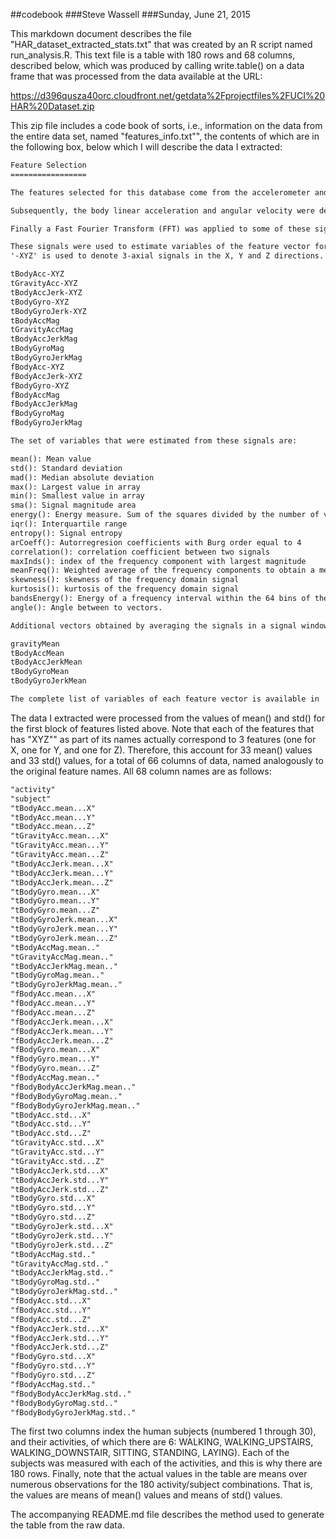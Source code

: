 ##codebook
###Steve Wassell
###Sunday, June 21, 2015

This markdown document describes the file "HAR_dataset_extracted_stats.txt" that was created by an R script named run_analysis.R. This text file is a table with 180 rows and 68 columns, described below, which was produced by calling write.table() on a data frame that was processed from the data available at the URL:

https://d396qusza40orc.cloudfront.net/getdata%2Fprojectfiles%2FUCI%20HAR%20Dataset.zip 

This zip file includes a code book of sorts, i.e., information on the data from the entire data set, named "features_info.txt"", the contents of which are in the following box, below which I will describe the data I extracted:

```html
Feature Selection 
=================

The features selected for this database come from the accelerometer and gyroscope 3-axial raw signals tAcc-XYZ and tGyro-XYZ. These time domain signals (prefix 't' to denote time) were captured at a constant rate of 50 Hz. Then they were filtered using a median filter and a 3rd order low pass Butterworth filter with a corner frequency of 20 Hz to remove noise. Similarly, the acceleration signal was then separated into body and gravity acceleration signals (tBodyAcc-XYZ and tGravityAcc-XYZ) using another low pass Butterworth filter with a corner frequency of 0.3 Hz. 

Subsequently, the body linear acceleration and angular velocity were derived in time to obtain Jerk signals (tBodyAccJerk-XYZ and tBodyGyroJerk-XYZ). Also the magnitude of these three-dimensional signals were calculated using the Euclidean norm (tBodyAccMag, tGravityAccMag, tBodyAccJerkMag, tBodyGyroMag, tBodyGyroJerkMag). 

Finally a Fast Fourier Transform (FFT) was applied to some of these signals producing fBodyAcc-XYZ, fBodyAccJerk-XYZ, fBodyGyro-XYZ, fBodyAccJerkMag, fBodyGyroMag, fBodyGyroJerkMag. (Note the 'f' to indicate frequency domain signals). 

These signals were used to estimate variables of the feature vector for each pattern:  
'-XYZ' is used to denote 3-axial signals in the X, Y and Z directions.

tBodyAcc-XYZ
tGravityAcc-XYZ
tBodyAccJerk-XYZ
tBodyGyro-XYZ
tBodyGyroJerk-XYZ
tBodyAccMag
tGravityAccMag
tBodyAccJerkMag
tBodyGyroMag
tBodyGyroJerkMag
fBodyAcc-XYZ
fBodyAccJerk-XYZ
fBodyGyro-XYZ
fBodyAccMag
fBodyAccJerkMag
fBodyGyroMag
fBodyGyroJerkMag

The set of variables that were estimated from these signals are: 

mean(): Mean value
std(): Standard deviation
mad(): Median absolute deviation 
max(): Largest value in array
min(): Smallest value in array
sma(): Signal magnitude area
energy(): Energy measure. Sum of the squares divided by the number of values. 
iqr(): Interquartile range 
entropy(): Signal entropy
arCoeff(): Autorregresion coefficients with Burg order equal to 4
correlation(): correlation coefficient between two signals
maxInds(): index of the frequency component with largest magnitude
meanFreq(): Weighted average of the frequency components to obtain a mean frequency
skewness(): skewness of the frequency domain signal 
kurtosis(): kurtosis of the frequency domain signal 
bandsEnergy(): Energy of a frequency interval within the 64 bins of the FFT of each window.
angle(): Angle between to vectors.

Additional vectors obtained by averaging the signals in a signal window sample. These are used on the angle() variable:

gravityMean
tBodyAccMean
tBodyAccJerkMean
tBodyGyroMean
tBodyGyroJerkMean

The complete list of variables of each feature vector is available in 'features.txt'
```
The data I extracted were processed from the values of mean() and std() for the first block of features listed above. Note that each of the features that has "XYZ"" as part of its names actually correspond to 3 features (one for X, one for Y, and one for Z). Therefore, this account for 33 mean() values and 33 std() values, for a total of 66 columns of data, named analogously to the original feature names. All 68 column names are as follows:

```html
"activity"
"subject"
"tBodyAcc.mean...X"
"tBodyAcc.mean...Y"
"tBodyAcc.mean...Z"
"tGravityAcc.mean...X"
"tGravityAcc.mean...Y"
"tGravityAcc.mean...Z"
"tBodyAccJerk.mean...X"
"tBodyAccJerk.mean...Y"
"tBodyAccJerk.mean...Z"
"tBodyGyro.mean...X"
"tBodyGyro.mean...Y"
"tBodyGyro.mean...Z"
"tBodyGyroJerk.mean...X"
"tBodyGyroJerk.mean...Y"
"tBodyGyroJerk.mean...Z"
"tBodyAccMag.mean.."
"tGravityAccMag.mean.."
"tBodyAccJerkMag.mean.."
"tBodyGyroMag.mean.."
"tBodyGyroJerkMag.mean.."
"fBodyAcc.mean...X"
"fBodyAcc.mean...Y"
"fBodyAcc.mean...Z"
"fBodyAccJerk.mean...X"
"fBodyAccJerk.mean...Y"
"fBodyAccJerk.mean...Z"
"fBodyGyro.mean...X"
"fBodyGyro.mean...Y"
"fBodyGyro.mean...Z"
"fBodyAccMag.mean.."
"fBodyBodyAccJerkMag.mean.."
"fBodyBodyGyroMag.mean.."
"fBodyBodyGyroJerkMag.mean.."
"tBodyAcc.std...X"
"tBodyAcc.std...Y"
"tBodyAcc.std...Z"
"tGravityAcc.std...X"
"tGravityAcc.std...Y"
"tGravityAcc.std...Z"
"tBodyAccJerk.std...X"
"tBodyAccJerk.std...Y"
"tBodyAccJerk.std...Z"
"tBodyGyro.std...X"
"tBodyGyro.std...Y"
"tBodyGyro.std...Z"
"tBodyGyroJerk.std...X"
"tBodyGyroJerk.std...Y"
"tBodyGyroJerk.std...Z"
"tBodyAccMag.std.."
"tGravityAccMag.std.."
"tBodyAccJerkMag.std.."
"tBodyGyroMag.std.."
"tBodyGyroJerkMag.std.."
"fBodyAcc.std...X"
"fBodyAcc.std...Y"
"fBodyAcc.std...Z"
"fBodyAccJerk.std...X"
"fBodyAccJerk.std...Y"
"fBodyAccJerk.std...Z"
"fBodyGyro.std...X"
"fBodyGyro.std...Y"
"fBodyGyro.std...Z"
"fBodyAccMag.std.."
"fBodyBodyAccJerkMag.std.."
"fBodyBodyGyroMag.std.."
"fBodyBodyGyroJerkMag.std.."
```

The first two columns index the human subjects (numbered 1 through 30), and their activities, of which there are 6: WALKING, WALKING_UPSTAIRS, WALKING_DOWNSTAIR, SITTING, STANDING, LAYING). Each of the subjects was measured with each of the activities, and this is why there are 180 rows. Finally, note that the actual values in the table are means over numerous observations for the 180 activity/subject combinations. That is, the values are means of mean() values and means of std() values.

The accompanying README.md file describes the method used to generate the table from the raw data.
